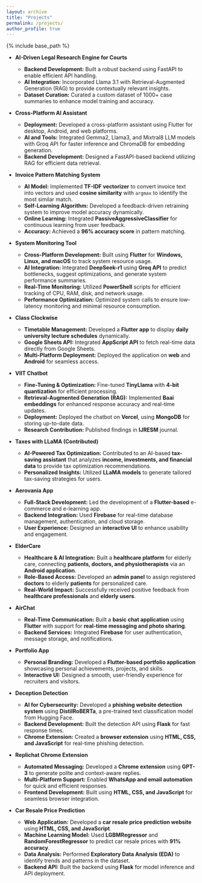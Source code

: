 ```yaml
---
layout: archive
title: "Projects"
permalink: /projects/
author_profile: true
---
```


{% include base_path %}



* **AI-Driven Legal Research Engine for Courts**
  * **Backend Development:** Built a robust backend using FastAPI to enable efficient API handling.
  * **AI Integration:** Incorporated Llama 3.1 with Retrieval-Augmented Generation (RAG) to provide contextually relevant insights.
  * **Dataset Curation:** Curated a custom dataset of 1000+ case summaries to enhance model training and accuracy.

* **Cross-Platform AI Assistant**
  * **Deployment:** Developed a cross-platform assistant using Flutter for desktop, Android, and web platforms.
  * **AI and Tools:** Integrated Gemma2, Llama3, and Mixtral8 LLM models with Groq API for faster inference and ChromaDB for embedding generation.
  * **Backend Development:** Designed a FastAPI-based backend utilizing RAG for efficient data retrieval.



* **Invoice Pattern Matching System**  
  * **AI Model:** Implemented **TF-IDF vectorizer** to convert invoice text into vectors and used **cosine similarity** with `argmax` to identify the most similar match.  
  * **Self-Learning Algorithm:** Developed a feedback-driven retraining system to improve model accuracy dynamically.  
  * **Online Learning:** Integrated **PassiveAggressiveClassifier** for continuous learning from user feedback.  
  * **Accuracy:** Achieved a **96% accuracy score** in pattern matching.  

* **System Monitoring Tool**  
  * **Cross-Platform Development:** Built using **Flutter** for **Windows, Linux, and macOS** to track system resource usage.  
  * **AI Integration:** Integrated **DeepSeek-r1** using **Groq API** to predict bottlenecks, suggest optimizations, and generate system performance summaries.  
  * **Real-Time Monitoring:** Utilized **PowerShell** scripts for efficient tracking of CPU, RAM, disk, and network usage.  
  * **Performance Optimization:** Optimized system calls to ensure low-latency monitoring and minimal resource consumption.  

* **Class Clockwise**  
  * **Timetable Management:** Developed a **Flutter app** to display **daily university lecture schedules** dynamically.  
  * **Google Sheets API:** Integrated **AppScript API** to fetch real-time data directly from Google Sheets.  
  * **Multi-Platform Deployment:** Deployed the application on **web** and **Android** for seamless access.  

* **VIIT Chatbot**  
  * **Fine-Tuning & Optimization:** Fine-tuned **TinyLlama** with **4-bit quantization** for efficient processing.  
  * **Retrieval-Augmented Generation (RAG):** Implemented **Baai embeddings** for enhanced response accuracy and real-time updates.  
  * **Deployment:** Deployed the chatbot on **Vercel**, using **MongoDB** for storing up-to-date data.  
  * **Research Contribution:** Published findings in **IJRESM** journal.  

* **Taxes with LLaMA (Contributed)**  
  * **AI-Powered Tax Optimization:** Contributed to an AI-based **tax-saving assistant** that analyzes **income, investments, and financial data** to provide tax optimization recommendations.  
  * **Personalized Insights:** Utilized **LLaMA models** to generate tailored tax-saving strategies for users.  

* **Aerovania App**  
  * **Full-Stack Development:** Led the development of a **Flutter-based** e-commerce and e-learning app.  
  * **Backend Integration:** Used **Firebase** for real-time database management, authentication, and cloud storage.  
  * **User Experience:** Designed an **interactive UI** to enhance usability and engagement.  

* **ElderCare**  
  * **Healthcare & AI Integration:** Built a **healthcare platform** for elderly care, connecting **patients, doctors, and physiotherapists** via an **Android application**.  
  * **Role-Based Access:** Developed an **admin panel** to assign registered **doctors** to elderly **patients** for personalized care.  
  * **Real-World Impact:** Successfully received positive feedback from **healthcare professionals** and **elderly users**.  

* **AirChat**  
  * **Real-Time Communication:** Built a **basic chat application** using **Flutter** with support for **real-time messaging and photo sharing**.  
  * **Backend Services:** Integrated **Firebase** for user authentication, message storage, and notifications.  

* **Portfolio App**  
  * **Personal Branding:** Developed a **Flutter-based portfolio application** showcasing personal achievements, projects, and skills.  
  * **Interactive UI:** Designed a smooth, user-friendly experience for recruiters and visitors.  

* **Deception Detection**  
  * **AI for Cybersecurity:** Developed a **phishing website detection system** using **DistilRoBERTa**, a pre-trained text classification model from Hugging Face.  
  * **Backend Development:** Built the detection API using **Flask** for fast response times.  
  * **Chrome Extension:** Created a **browser extension** using **HTML, CSS, and JavaScript** for real-time phishing detection.  

* **Replichat Chrome Extension**  
  * **Automated Messaging:** Developed a **Chrome extension** using **GPT-3** to generate polite and context-aware replies.  
  * **Multi-Platform Support:** Enabled **WhatsApp and email automation** for quick and efficient responses.  
  * **Frontend Development:** Built using **HTML, CSS, and JavaScript** for seamless browser integration.  

* **Car Resale Price Prediction**  
  * **Web Application:** Developed a **car resale price prediction website** using **HTML, CSS, and JavaScript**.  
  * **Machine Learning Model:** Used **LGBMRegressor** and **RandomForestRegressor** to predict car resale prices with **91% accuracy**.  
  * **Data Analysis:** Performed **Exploratory Data Analysis (EDA)** to identify trends and patterns in the dataset.  
  * **Backend API:** Built the backend using **Flask** for model inference and API deployment.  
